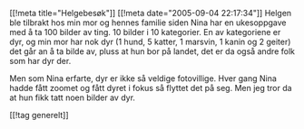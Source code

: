 [[!meta  title="Helgebesøk"]]
[[!meta  date="2005-09-04 22:17:34"]]
Helgen ble tilbrakt hos min mor og hennes familie siden Nina har en ukesoppgave med å ta 100 bilder av ting. 10 bilder i 10 kategorier. En av kategoriene er dyr, og min mor har nok dyr (1 hund, 5 katter, 1 marsvin, 1 kanin og 2 geiter) det går an å ta bilde av, pluss at hun bor på landet, det er da også andre folk som har dyr der.

Men som Nina erfarte, dyr er ikke så veldige fotovillige. Hver gang Nina hadde fått zoomet og fått dyret i fokus så flyttet det på seg. Men jeg tror da at hun fikk tatt noen bilder av dyr.

[[!tag  generelt]]